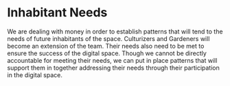  # Inhabitant Needs
 We are dealing with money in order to establish patterns that will tend to the needs of future inhabitants of the space. Culturizers and Gardeners will become an extension of the team. Their needs also need to be met to ensure the success of the digital space. Though we cannot be directly accountable for meeting their needs, we can put in place patterns that will support them in together addressing their needs through their participation in the digital space.